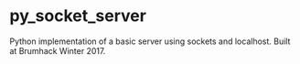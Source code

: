 # py_socket_server
Python implementation of a basic server using sockets and localhost. Built at Brumhack Winter 2017.
